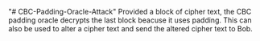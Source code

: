 "# CBC-Padding-Oracle-Attack" 
Provided a block of cipher text, the CBC padding oracle decrypts the last block beacuse it uses padding.
This can also be used to alter a cipher text and send the altered cipher text to Bob.
